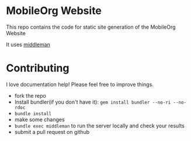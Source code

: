 # MobileOrg Website

This repo contains the code for static site generation of the MobileOrg Website

It uses [middleman](http://middlemanapp.com/)

# Contributing
I love documentation help! Please feel free to improve things.

- fork the repo
- Install bundler(if you don't have it): `gem install bundler --no-ri --no-rdoc`
- `bundle install`
- make some changes
- `bundle exec middleman` to run the server locally and check your results
- submit a pull request on github
